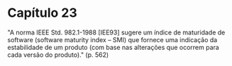 # Capítulo 23

"A norma IEEE Std. 982.1-1988 \[IEE93\] sugere um índice de maturidade de software \(software maturity index – SMI\) que fornece uma indicação da estabilidade de um produto \(com base nas alterações que ocorrem para cada versão do produto\)." \(p. 562\)

